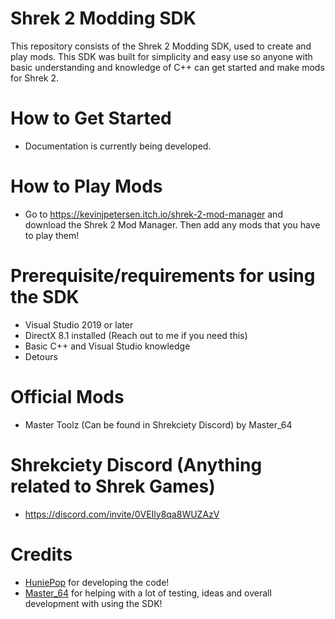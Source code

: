 # Shrek 2 Modding SDK
This repository consists of the Shrek 2 Modding SDK, used to create and play mods. This SDK was built for simplicity and easy use so anyone with basic understanding and knowledge of C++ can get started and make mods for Shrek 2.

# How to Get Started
- Documentation is currently being developed.

# How to Play Mods
- Go to <a href="https://kevinjpetersen.itch.io/shrek-2-mod-manager" target="_blank">https://kevinjpetersen.itch.io/shrek-2-mod-manager</a> and download the Shrek 2 Mod Manager. Then add any mods that you have to play them!

# Prerequisite/requirements for using the SDK
- Visual Studio 2019 or later
- DirectX 8.1 installed (Reach out to me if you need this)
- Basic C++ and Visual Studio knowledge
- Detours

# Official Mods
- Master Toolz (Can be found in Shrekciety Discord) by Master_64

# Shrekciety Discord (Anything related to Shrek Games)
- <a href="https://discord.com/invite/0VEIly8qa8WUZAzV" target="_blank">https://discord.com/invite/0VEIly8qa8WUZAzV</a>

# Credits
- <a href="https://www.youtube.com/channel/UC_7DEB6JOtilHFg0XeF6HkA" target="_blank">HuniePop</a> for developing the code!
- <a href="https://www.youtube.com/channel/UCNO-_q3wc8BU2MURM9qRVYA" target="_blank">Master_64</a> for helping with a lot of testing, ideas and overall development with using the SDK!

